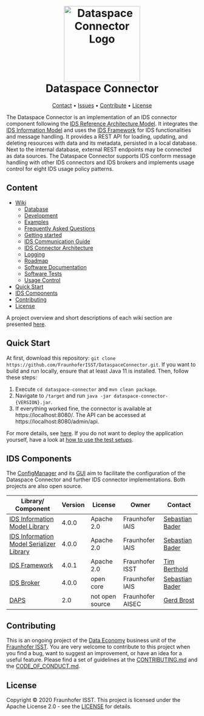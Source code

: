 <h1 align="center">
  <br>
  <a href="https://dataspace-connector.de/dsc_logo.svg"><img src="https://dataspace-connector.de/dsc_logo.svg" alt="Dataspace Connector Logo" width="200"></a>
  <br>
      Dataspace Connector
  <br>
</h1>


<p align="center">
  <a href="mailto:info@dataspace-connector.de">Contact</a> •
  <a href="https://github.com/FraunhoferISST/DataspaceConnector/issues">Issues</a> •
  <a href="#con">Contribute</a> •
  <a href="#license">License</a>
</p>


The Dataspace Connector is an implementation of an IDS connector component following the 
[IDS Reference Architecture Model](https://www.internationaldataspaces.org/wp-content/uploads/2019/03/IDS-Reference-Architecture-Model-3.0.pdf). 
It integrates the [IDS Information Model](https://github.com/International-Data-Spaces-Association/InformationModel) 
and uses the [IDS Framework](https://github.com/FraunhoferISST/IDS-Connector-Framework) 
for IDS functionalities and message handling. It provides a REST API for loading, updating, and 
deleting resources with data and its metadata, persisted in a local database. Next to the internal 
database, external REST endpoints may be connected as data sources. The Dataspace Connector 
supports IDS conform message handling with other IDS connectors and IDS brokers and implements 
usage control for eight IDS usage policy patterns. 

## Content

- [Wiki](https://github.com/FraunhoferISST/DataspaceConnector/wiki)   
    - [Database](https://github.com/FraunhoferISST/DataspaceConnector/wiki/database)
    - [Development](https://github.com/FraunhoferISST/DataspaceConnector/wiki/development)  
    - [Examples](https://github.com/FraunhoferISST/DataspaceConnector/wiki/examples)
    - [Frequently Asked Questions](https://github.com/FraunhoferISST/DataspaceConnector/wiki/faq)   
    - [Getting started](https://github.com/FraunhoferISST/DataspaceConnector/wiki/getting-started)  
    - [IDS Communication Guide](https://github.com/FraunhoferISST/DataspaceConnector/wiki/guide)
    - [IDS Connector Architecture](https://github.com/FraunhoferISST/DataspaceConnector/wiki/architecture)
    - [Logging](https://github.com/FraunhoferISST/DataspaceConnector/wiki/logging)
    - [Roadmap](https://github.com/FraunhoferISST/DataspaceConnector/wiki/roadmap)
    - [Software Documentation](https://github.com/FraunhoferISST/DataspaceConnector/wiki/documentation)
    - [Software Tests](https://github.com/FraunhoferISST/DataspaceConnector/wiki/tests)
    - [Usage Control](https://github.com/FraunhoferISST/DataspaceConnector/wiki/policies)
- [Quick Start](#quick-start)
- [IDS Components](#ids-components)
- [Contributing](#contributing)
- [License](#license)

A project overview and short descriptions of each wiki section are presented 
[here](https://github.com/FraunhoferISST/DataspaceConnector/wiki).

## Quick Start

At first, download this repository: `git clone https://github.com/FraunhoferISST/DataspaceConnector.git`.
If you want to build and run locally, ensure that at least Java 11 is installed. Then, follow these steps:

1.  Execute `cd dataspace-connector` and `mvn clean package`.
2.  Navigate to `/target` and run `java -jar dataspace-connector-{VERSION}.jar`.
3.  If everything worked fine, the connector is available at https://localhost:8080/. The API can 
be accessed at https://localhost:8080/admin/api.

For more details, see [here](https://github.com/FraunhoferISST/DataspaceConnector/wiki/development).
If you do not want to deploy the application yourself, have a look at 
[how to use the test setups](https://github.com/FraunhoferISST/DataspaceConnector/wiki/getting-started).

## IDS Components

The [ConfigManager](https://github.com/FraunhoferISST/IDS-ConfigurationManager) and its 
[GUI](https://github.com/fkie/ids-configmanager-ui) aim to facilitate the configuration of the 
Dataspace Connector and further IDS connector implementations. Both projects are also open source.

| Library/ Component | Version | License | Owner | Contact |
| ------- | ------- | ------- | ----- | ------- |
| [IDS Information Model Library](https://maven.iais.fraunhofer.de/artifactory/eis-ids-public/de/fraunhofer/iais/eis/ids/infomodel/) | 4.0.0 | Apache 2.0 | Fraunhofer IAIS | [Sebastian Bader](mailto:sebastian.bader@iais.fraunhofer.de) |
| [IDS Information Model Serializer Library](https://maven.iais.fraunhofer.de/artifactory/eis-ids-public/de/fraunhofer/iais/eis/ids/infomodel-serializer/) | 4.0.0 | Apache 2.0 | Fraunhofer IAIS | [Sebastian Bader](mailto:sebastian.bader@iais.fraunhofer.de) |
| [IDS Framework](https://github.com/FraunhoferISST/IDS-Connector-Framework) | 4.0.1 | Apache 2.0 | Fraunhofer ISST | [Tim Berthold](mailto:tim.berthold@isst.fraunhofer.de) |
| [IDS Broker](https://broker.ids.isst.fraunhofer.de/) | 4.0.0 | open core | Fraunhofer IAIS | [Sebastian Bader](mailto:sebastian.bader@iais.fraunhofer.de) |
| [DAPS](https://daps.aisec.fraunhofer.de/) | 2.0 | not open source | Fraunhofer AISEC | [Gerd Brost](mailto:gerd.brost@aisec.fraunhofer.de) |

## Contributing

This is an ongoing project of the [Data Economy](https://www.isst.fraunhofer.de/en/business-units/data-economy.html) 
business unit of the [Fraunhofer ISST](https://www.isst.fraunhofer.de/en.html). You are very welcome 
to contribute to this project when you find a bug, want to suggest an improvement, or have an idea 
for a useful feature. Please find a set of guidelines at the [CONTRIBUTING.md](CONTRIBUTING.md) and 
the [CODE_OF_CONDUCT.md](CODE_OF_CONDUCT.md).

## License
Copyright © 2020 Fraunhofer ISST. This project is licensed under the Apache License 2.0 - see the [LICENSE](LICENSE) for details.
